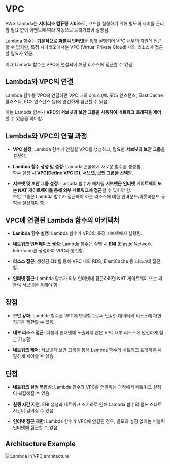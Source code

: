 # VPC

AWS Lambda는 **서버리스 컴퓨팅 서비스**로, 코드를 실행하기 위해 별도의 서버를 관리할 필요 없이 이벤트에 따라 자동으로 트리거되어 실행됨.  

Lambda 함수는 **기본적으로 퍼블릭 인터넷**을 통해 실행되어 VPC 내부의 자원에 접근할 수 없지만, 특정 시나리오에서는 VPC (Virtual Private Cloud) 내의 리소스에 접근할 필요가 있음.  

이때 Lambda 함수는 VPC에 연결되어 해당 리소스에 접근할 수 있음.

## Lambda와 VPC의 연결

Lambda 함수를 VPC에 연결하면 VPC 내의 리소스(예: RDS 인스턴스, ElastiCache 클러스터, EC2 인스턴스 등)에 안전하게 접근할 수 있음.  

이는 Lambda 함수가 **VPC의 서브넷과 보안 그룹을 사용하여 네트워크 트래픽을 제어**할 수 있음을 의미함.

## Lambda와 VPC의 연결 과정

* **VPC 설정**: Lambda 함수가 연결될 VPC를 생성하고, 필요한 **서브넷과 보안 그룹**을 설정함.

* **Lambda 함수 생성 및 설정**:
Lambda 콘솔에서 새로운 함수를 생성함.  
함수 설정 시 **VPC(Define VPC ID), 서브넷, 보안 그룹을 선택**함.

* **서브넷 및 보안 그룹 설정**:
Lambda 함수가 배치될 **서브넷은 인터넷 게이트웨이 또는 NAT 게이트웨이를 통해 외부 네트워크에 접근**할 수 있어야 함.  
보안 그룹은 Lambda 함수가 접근해야 하는 리소스에 대한 인바운드/아웃바운드 규칙을 설정해야 함.

## VPC에 연결된 Lambda 함수의 아키텍처

* **Lambda 함수 실행**: Lambda 함수가 VPC의 특정 서브넷에서 실행됨.

* **네트워크 인터페이스 생성**: Lambda 함수는 실행 시 **[ENI](https://github.com/LeeWooJung/AWS-SAA-C03/tree/main/5.%20Network/5-1.%20ENI)** (Elastic Network Interface)를 생성하여 VPC와 통신함.

* **리소스 접근**: 생성된 ENI를 통해 VPC 내의 RDS, ElastiCache 등 리소스에 접근함.

* **인터넷 접근**: Lambda 함수가 외부 인터넷에 접근하려면 NAT 게이트웨이 또는 퍼블릭 서브넷을 통해야 함.

## 장점

* **보안 강화**: Lambda 함수를 VPC에 연결함으로써 민감한 데이터와 리소스에 대한 접근을 제한할 수 있음.

* **내부 리소스 접근**: 퍼블릭 인터넷에 노출되지 않은 VPC 내부 리소스에 안전하게 접근 가능함.

* **네트워크 제어**: 서브넷과 보안 그룹을 통해 Lambda 함수의 네트워크 트래픽을 세밀하게 제어할 수 있음.

## 단점

* **네트워크 설정 복잡성**: Lambda 함수와 VPC를 연결하는 과정에서 네트워크 설정이 복잡해질 수 있음.

* **실행 시간 지연**: ENI 생성과 네트워크 초기화로 인해 Lambda 함수의 콜드 스타트 시간이 길어질 수 있음.

* **인터넷 접근 제한**: Lambda 함수가 VPC에 연결된 경우, 별도의 설정 없이는 퍼블릭 인터넷에 접근할 수 없음.

## Architecture Example

![Lambda in VPC architecture](https://github.com/LeeWooJung/AWS-SAA-C03/assets/31682438/62d1e8bb-0a69-4a55-ad4f-428ec4df26d1)
